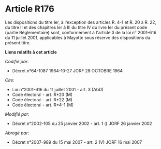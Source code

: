# Article R176

Les dispositions du titre Ier, à l'exception des articles R. 4-1 et R. 20 à R. 22, du titre II et des chapitres Ier à III du
titre IV du livre Ier du présent code (partie Réglementaire) sont, conformément à l'article 3 de la loi n° 2001-616 du 11
juillet 2001, applicables à Mayotte sous réserve des dispositions du présent titre.

**Liens relatifs à cet article**

_Codifié par_:

  - Décret n°64-1087 1964-10-27 JORF 28 OCTOBRE 1964

_Cite_:

  - Loi n°2001-616 du 11 juillet 2001 - art. 3 (AbD)
  - Code électoral - art. R*20 (M)
  - Code électoral - art. R*22 (M)
  - Code électoral - art. R*4-1 (M)

_Modifié par_:

  - Décret n°2002-105 du 25 janvier 2002 - art. 1 () JORF 26 janvier 2002

_Abrogé par_:

  - Décret n°2007-989 du 15 mai 2007 - art. 2 (V) JORF 16 mai 2007
